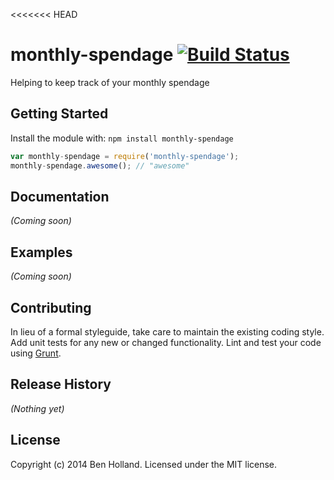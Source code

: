 <<<<<<< HEAD
# monthly-spendage [![Build Status](https://secure.travis-ci.org/hollandben/monthly-spendage.png?branch=master)](http://travis-ci.org/hollandben/monthly-spendage)

Helping to keep track of your monthly spendage

## Getting Started
Install the module with: `npm install monthly-spendage`

```javascript
var monthly-spendage = require('monthly-spendage');
monthly-spendage.awesome(); // "awesome"
```

## Documentation
_(Coming soon)_

## Examples
_(Coming soon)_

## Contributing
In lieu of a formal styleguide, take care to maintain the existing coding style. Add unit tests for any new or changed functionality. Lint and test your code using [Grunt](http://gruntjs.com/).

## Release History
_(Nothing yet)_

## License
Copyright (c) 2014 Ben Holland. Licensed under the MIT license.
